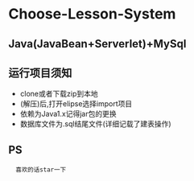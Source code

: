 # Choose-Lesson-System

## Java(JavaBean+Serverlet)+MySql

## 运行项目须知

- clone或者下载zip到本地
- (解压)后,打开elipse选择import项目
- 依赖为Java1.x记得jar包的更换
- 数据库文件为.sql结尾文件(详细记载了建表操作)

## PS

      喜欢的话star一下
